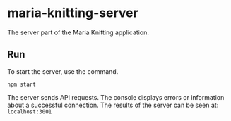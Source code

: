 # maria-knitting-server
The server part of the Maria Knitting application.

## Run
To start the server, use the command.

```npm start```

The server sends API requests. The console displays errors or information about a successful connection.
The results of the server can be seen at: `localhost:3001`
